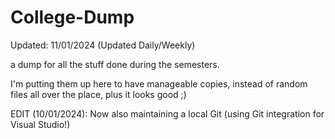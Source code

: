 # College-Dump
Updated: 11/01/2024 (Updated Daily/Weekly)

a dump for all the stuff done during the semesters. 

I'm putting them up here to have manageable copies, instead of random files all over the place, plus it looks good ;)

EDIT (10/01/2024): Now also maintaining a local Git (using Git integration for Visual Studio!)
